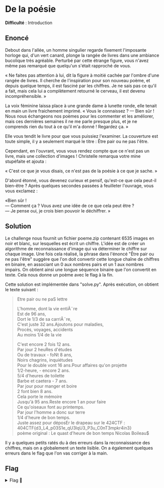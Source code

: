 # De la poésie

**Difficulté** : Introduction

## Enoncé

Debout dans l'allée, un homme singulier regarde fixement l'imposante horloge qui, d'un vert canard, plonge la rangée de livres dans une ambiance bucolique très agréable. Perturbé par cette étrange figure, vous n'avez même pas remarqué que quelqu'un s'était rapproché de vous.

« Ne faites pas attention à lui, dit la figure à moitié cachée par l'ombre d'une rangée de livres. Il cherche de l'inspiration pour son nouveau poème, et depuis quelque temps, il est fasciné par les chiffres. Je ne sais pas ce qu'il a fait, mais cela lui a complètement retourné le cerveau, il est devenu incompréhensible. »

La voix féminine laissa place à une grande dame à lunette ronde, elle tenait en main un livre fraichement imprimé.
« Vous le connaissez ?
— Bien sûr ! Nous nous échangeons nos poèmes pour les commenter et les améliorer, mais ces dernières semaines il ne me parle presque plus, et je ne comprends rien du tout à ce qu'il m'a donné ! Regardez ça. »

Elle vous tendit le livre pour que vous puissiez l'examiner. La couverture est toute simple, il y a seulement marqué le titre : Être pair ou ne pas l'être.

Cependant, en l'ouvrant, vous vous rendez compte que ce n'est pas un livre, mais une collection d'images ! Christelle remarqua votre mine stupéfaite et ajouta :

« C'est ce que je vous disais, ce n'est pas de la poésie à ce que je sache. »

D'abord étonné, vous devenez curieux et pensif, qu'est-ce que cela peut-il bien-être ? Après quelques secondes passées à feuilleter l'ouvrage, vous vous exclamez :

«Bien sûr !   
— Comment ça ? Vous avez une idée de ce que cela peut être ?   
— Je pense oui, je crois bien pouvoir le déchiffrer. »   

 
## Solution

Le challenge nous fournit un fichier poeme.zip contenant 6535 images en noir et blanc, sur lesquelles est écrit un chiffre. L'idée est de créer un algorithme de reconnaissance d'image qui va déterminer le chiffre sur chaque image. Une fois cela réalisé, la phrase dans l'énoncé "Être pair ou ne pas l'être" suggère que l'on doit convertir cette longue chaîne de chiffres en binaire, en associant un 0 aux nombres pairs et un 1 aux nombres impairs. On obtient ainsi une longue séquence binaire que l'on convertit en texte. Cela nous donne un poème avec le flag à la fin. 

Cette solution est implémentée dans "solve.py". Après exécution, on obtient le texte suivant :  
>Etre pair ou ne paS lettre  
>  
>L'homme, dont la vie entiÃ¨re  
>Est de 96 ans,  
>Dort le 1/3 de sa carriÃ¨re,  
>C'est juste 32 ans.Ajoutons pour maladies,  
>Procès, voyages, accidents  
>Au moins 1/4 de la vie  
>  
>C'est encore 2 fois 12 ans.  
>Par jour 2 heuRes d'études  
>Ou de travaux - foNt 8 ans,  
>Noirs chagrins, inquiétudes  
>Pour le double vont 16 ans.Pour affaires qu'on projette  
>1/2-heure, - encore 2 ans.  
>5/4 d'heures de toilette  
>Barbe et caetera - 7 ans.  
>Par jour pour manger et boire  
>2 font bien 8 ans.  
>Cela porte le mémoire  
>Jusqu'à 95 ans.Reste encore 1 an pour faire  
>Ce qu'oiseaux font au printemps.  
>Par jour l'homme a donc sur terre  
>1/4 d'heure de bon temps.  
>Juste assez pour déposEr le drapeau sur le 424CTF :   
>404CTF{d3_L4_p03S1e_qU3lqU3_P3u_C0nT3mpkr4in3}  
>poème original : Le quast d'heure de bon temps Nicolas Boileau$  
  
Il y a quelques petits ratés du à des erreurs dans la reconnaissance des chiffres, mais on a globalement un texte lisible.
On a également quelques erreurs dans le flag que l'on vas corriger à la main.

## Flag

<details>
<summary> Flag 🚩</summary>

```
404CTF{d3_L4_p03S1e_qU3lqU3_P3u_C0nT3mp0r4in3}
```

